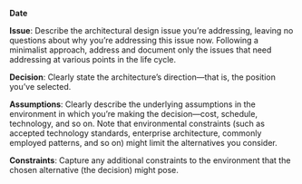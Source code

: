 **Date**

**Issue**: Describe the architectural design issue you’re addressing, leaving no questions about why you’re addressing this issue now. Following a minimalist approach, address and document only the issues that need addressing at various points in the life cycle.

**Decision**: Clearly state the architecture’s direction—that is, the position you’ve selected.

**Assumptions**: Clearly describe the underlying assumptions in the environment in which you’re making the decision—cost, schedule, technology, and so on. Note that environmental constraints (such as accepted technology standards, enterprise architecture, commonly employed patterns, and so on) might limit the alternatives you consider.

**Constraints**: Capture any additional constraints to the environment that the chosen alternative (the decision) might pose.